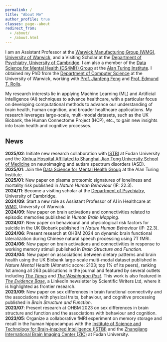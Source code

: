```yaml
---
permalink: /
title: "About Me"
author_profile: true
classes: page--about
redirect_from: 
  - /about/
  - /about.html
---
```


I am an Assistant Professor at the <a href="https://warwick.ac.uk/fac/sci/wmg/" target="_blank">Warwick Manufacturing Group (WMG)</a>, <a href="https://warwick.ac.uk/" target="_blank">University of Warwick</a>, and a Visiting Scholar at the <a href="https://www.psychiatry.cam.ac.uk/" target="_blank">Department of Psychiatry, University of Cambridge</a>. I am also a member of the <a href="https://www.turing.ac.uk/research/interest-groups/data-science-mental-health" target="_blank">Data Science for Mental Health (DS4MH) Group</a> at the <a href="https://www.turing.ac.uk/" target="_blank">Alan Turing Institute</a>. I obtained my PhD from the <a href="https://warwick.ac.uk/fac/sci/dcs/" target="_blank">Department of Computer Science</a> at the University of Warwick, working with <a href="https://www.dcs.warwick.ac.uk/~feng/" target="_blank">Prof. Jianfeng Feng</a> and <a href="https://www.oxcns.org/profile.html" target="_blank">Prof. Edmund T. Rolls</a>.

My research interests lie in applying Machine Learning (ML) and Artificial Intelligence (AI) techniques to advance healthcare, with a particular focus on developing computational methods to advance our understanding of brain health, human cognition, and broader healthcare applications. My research leverages large-scale, multi-modal datasets, such as the UK Biobank, the Human Connectome Project (HCP), etc., to gain new insights into brain health and cognitive processes.

## News

**2025/02**: Initiate new research collaboration with <a href="https://istbi.fudan.edu.cn/lnen/" target="_blank">ISTBI</a> at Fudan University and the <a href="https://www.xinhuamed.com.cn/eng/" target="_blank">Xinhua Hospital Affiliated to Shanghai Jiao Tong University School of Medicine</a> on neuroimaging and autism spectrum disorders (ASD).  
**2025/01**: Join the <a href="https://www.turing.ac.uk/research/interest-groups/data-science-mental-health" target="_blank">Data Science for Mental Health Group</a> at the Alan Turing Institute.  
**2025/01**: New paper on plasma proteomic signatures of loneliness and mortality risk published in *Nature Human Behaviour* (IF: 22.3).  
**2024/11**: Become a visiting scholar at the <a href="https://www.psychiatry.cam.ac.uk/" target="_blank">Department of Psychiatry</a>, University of Cambridge.  
**2024/09**: Start a new role as Assistant Professor of AI in Healthcare at <a href="https://warwick.ac.uk/fac/sci/wmg/" target="_blank">WMG</a>, University of Warwick.  
**2024/09**: New paper on brain activations and connectivities related to episodic memories published in *Human Brain Mapping*.  
**2024/07**: New paper on behavioural and physiological risk factors for suicide in the UK Biobank published in *Nature Human Behaviour* (IF: 22.3).  
**2024/06**: Present research at OHBM 2024 on dynamic brain functional lateralization during Chinese natural speech processing using 7T fMRI.  
**2024/06**: New paper on brain activations and connectivities in response to working memory stimuli published in *Brain Structure and Function*.  
**2024/04**: New paper on associations between dietary patterns and brain health using the UK Biobank large-scale multi-modal dataset published in *Nature Mental Health* (Altmetric score: 2103; top 1% of its peers), ranking 1st among all 263 publications in the journal and featured by several outlets including <a href="https://www.thetimes.com/life-style/health-fitness/article/what-to-eat-to-boost-your-brain-its-all-about-balance-x8dqtks93" target="_blank">*The Times*</a> and <a href="https://www.washingtonpost.com/wellness/2024/05/15/balanced-diet-mental-health-brain/" target="_blank">*The Washington Post*</a>. This work is also featured in <a href="https://www.linkedin.com/pulse/you-what-eat-scientific-medical-communication-tvgke/?trackingId=4mup%2Fb4ZR7C9EpAl%2FjA%2Bpg%3D%3D" target="_blank">*The Evidence Base*</a>, a LinkedIn newsletter by Scientific Writers Ltd, where it is highlighted as frontier research.  
**2023/09**: New paper on sex differences in brain functional connectivity and the associations with physical traits, behaviour, and cognitive processing published in *Brain Structure and Function*.  
**2023/07**: Present research at OHBM 2023 on sex differences in brain structure and function and the associations with behaviour and cognition.  
**2023/05**: Organize a collaborative fMRI experiment on memory storage and recall in the human hippocampus with the <a href="https://istbi.fudan.edu.cn/lnen/" target="_blank">Institute of Science and Technology for Brain-inspired Intelligence (ISTBI)</a> and the <a href="https://istbi.fudan.edu.cn/lnen/Research/Platforms/Centre_for_Biomedical_Imaging_ZIC_.htm" target="_blank">Zhangjiang International Brain Imaging Center (ZIC)</a> at Fudan University.
